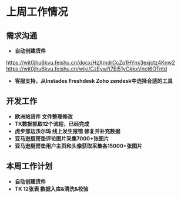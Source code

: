# 上周工作情况
## **需求沟通**
- **自动创建货件**

https://wit0jhu6kvu.feishu.cn/docx/HzXmdrCcZo1HYnx3exjctz4Knw2
https://wit0jhu6kvu.feishu.cn/wiki/CzEywft7Ei51yCkkxVnct6OTntd

- **客服支持，从Instades Freshdesk Zoho zendesk中选择合适的工具**

## **开发工作**
- **欧洲站货件 文件整理修改**
- **TK数据抓取12个流程，已经完成**
- **虎步那边沃尔玛 线上发生报错 修复并补充数据**
- **亚马逊厨房垫评论图片采集7000+张图片**
- **亚马逊厨房垫用户主页和头像获取采集各15000+张图片**


## **本周工作计划**
- **自动创建货件**
- **TK 12张表 数据入库&清洗&校验**

